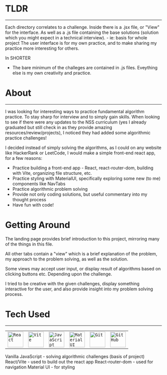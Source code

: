 # TLDR
-----------------
Each directory correlates to a challenge.
Inside there is a .jsx file, or "View" for the interface.
As well as a .js file containing the base solutions (solution which you might expect in a technical interview). - ie: basis for whole project
The user interface is for my own practice, and to make sharing my practice more interesting for others.

In SHORTER 
- The bare minimum of the challeges are contained in .js files. Eveything else is my own creativity and practice.


# About
-----------------
I was looking for interesting ways to practice fundamental algorithm practice. To stay sharp for interview and to simply gain skills.
When looking to see if there were any updates to the NSS curriculum (yes I already graduated but still check in as they provide amazing resources/review/projects), I noticed they had added some algorithmic practice challenges!

I decided instead of simply solving the algorithms, as I could on any website like HackerRank or LeetCode, I would make a simple front-end react app, for a few reasons:

- Practice building a front-end app - React, react-router-dom, building with Vite, organizing file structure, etc.
- Practice styling with MaterialUI, specifically exploring some new (to me) components like NavTabs
- Practice algorithmic problem solving
- Provide not only coding solutions, but useful commentary into my thought process
- Have fun with code!

# Getting Around

The landing page provides brief introduction to this project, mirroring many of the things in this file. 

All other tabs contain a "view" which is a brief explanation of the problem, my approach to the problem solving, as well as the solution. 

Some views may accept user input, or display result of algorithms based on clicking buttons etc. Depending upon the challenge.

I tried to be creative with the given challenges, display something interactive for the user, and also provide insight into my problem solving process.

# Tech Used
-------------------

<div>
	<table>
		<tr>
			<td><code><img width="50" src="https://raw.githubusercontent.com/marwin1991/profile-technology-icons/refs/heads/main/icons/react.png" alt="React" title="React"/></code></td>
			<td><code><img width="50" src="https://raw.githubusercontent.com/marwin1991/profile-technology-icons/refs/heads/main/icons/vite.png" alt="Vite" title="Vite"/></code></td>
			<td><code><img width="50" src="https://raw.githubusercontent.com/marwin1991/profile-technology-icons/refs/heads/main/icons/javascript.png" alt="JavaScript" title="JavaScript"/></code></td>
			<td><code><img width="50" src="https://raw.githubusercontent.com/marwin1991/profile-technology-icons/refs/heads/main/icons/material_ui.png" alt="Material UI" title="Material UI"/></code></td>
			<td><code><img width="50" src="https://raw.githubusercontent.com/marwin1991/profile-technology-icons/refs/heads/main/icons/git.png" alt="Git" title="Git"/></code></td>
			<td><code><img width="50" src="https://raw.githubusercontent.com/marwin1991/profile-technology-icons/refs/heads/main/icons/github.png" alt="GitHub" title="GitHub"/></code></td>
		</tr>
	</table>
</div>

Vanilla JavaScript - solving algorithmic challenges (basis of project)
React/Vite - used to build out the react app
React-router-dom - used for navigation
Material UI - for styling




